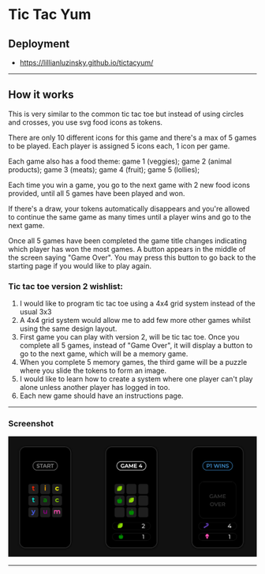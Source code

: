 # Tic Tac Yum

## Deployment
  - https://lillianluzinsky.github.io/tictacyum/

---

## How it works
This is very similar to the common tic tac toe but instead of using circles and crosses, you use svg food icons as tokens. 

There are only 10 different icons for this game and there's a max of 5 games to be played. 
Each player is assigned 5 icons each, 1 icon per game. 

Each game also has a food theme:    game 1 (veggies);
                                    game 2 (animal products);
                                    game 3 (meats);
                                    game 4 (fruit);
                                    game 5 (lollies);

Each time you win a game, you go to the next game with 2 new food icons provided, 
until all 5 games have been played and won.

If there's a draw, your tokens automatically disappears and you're  allowed to continue the same game 
as many times until a player wins and go to the next game.

Once all 5 games have been completed the game title changes indicating which player has won the most games. A button appears in the middle of the screen saying "Game Over". You may press this button to go back to the starting page if you would like to play again.

### Tic tac toe version 2 wishlist:

1) I would like to program tic tac toe using a 4x4 grid system instead of the usual 3x3
2) A 4x4 grid system would allow me to add few more other games whilst using the same design layout.
3) First game you can play with version 2, will be tic tac toe. Once you complete all 5 games, instead of "Game Over", it will display a button to go to the next game, which will be a memory game. 
4) When you complete 5 memory games, the third game will be a puzzle where you slide the tokens to form an image.
5) I would like to learn how to create a system where one player can't play alone unless another player has logged in too.
6) Each new game should have an instructions page.

---

### Screenshot
   
![Screenshot](./screenshots/tictacscreenshot.png)

---
